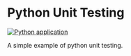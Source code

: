 ﻿# Python Unit Testing

[![Python application](https://github.com/chirbard/python-unit-testing/actions/workflows/python-app.yml/badge.svg)](https://github.com/chirbard/python-unit-testing/actions/workflows/python-app.yml)

A simple example of python unit testing.
